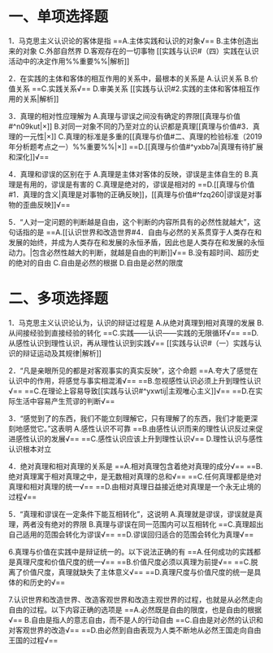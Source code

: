 # 一、单项选择题
1．马克思主义认识论的客体是指
==A.主体实践和认识的对象√==
B.主体创造出来的对象
C.外部自然界
D.客观存在的一切事物
[[实践与认识#（四）实践在认识活动中的决定作用%%重要%%|解析]]

2．在实践的主体和客体的相互作用的关系中，最根本的关系是
A.认识关系
B.价值关系 
==C.实践关系√==
D.审美关系 
[[实践与认识#2.实践的主体和客体相互作用的关系|解析]]

3．真理的相对性应理解为
A.真理与谬误之间没有确定的界限[[真理与价值#^n09kut|×]]
B.对同一对象不同的乃至对立的认识都是真理[[真理与价值#3．真理的一元性|×]]
C.真理的标准是多重的[[真理与价值#二、真理的检验标准（2019年分析题考点之一）%%重要%%|×]]
==D.[[真理与价值#^yxbb7a|真理有待扩展和深化]]√==

4．真理和谬误的区别在于
A.真理是主体对客体的反映，谬误是主体自生的
B.真理是有用的，谬误是有害的
C.真理是绝对的，谬误是相对的
==D.[[真理与价值#1．真理的含义|真理是对事物的正确反映]]，[[真理与价值#^fzq260|谬误是对事物的歪曲反映]]√==

5．“人对一定问题的判断越是自由，这个判断的内容所具有的必然性就越大”，这句话指的是
==A.[[认识世界和改造世界#4．自由与必然的关系贯穿于人类存在和发展的始终，并成为人类存在和发展的永恒矛盾，因此也是人类存在和发展的永恒动力。|包含必然性越大的判断，就越是自由的判断]]√==
B.没有超时间、超历史的绝对的自由
C.自由是必然的根据
D.自由是必然的限度
# 二、多项选择题
1．马克思主义认识论认为，认识的辩证过程是
A.从绝对真理到相对真理的发展
B.从间接经验到直接经验的转化
==C.实践——认识——实践的无限循环√==
==D.从感性认识到理性认识，再从理性认识到实践√==
[[实践与认识#（一）实践与认识的辩证运动及其规律|解析]]

2．“凡是亲眼所见的都是对客观事实的真实反映”，这个命题
==A.夸大了感觉在认识中的作用，将感觉与事实相混淆√==
==B.忽视感性认识必须上升到理性认识√==
==C.在理论上容易导致[[实践与认识#^yxwtij|主观唯心主义]]√==
==D.在实际生活中容易产生荒谬的判断√==

3．“感觉到了的东西，我们不能立刻理解它，只有理解了的东西，我们才能更深刻地感觉它。”这表明
A.感性认识不可靠
==B.由感性认识而来的理性认识反过来促进感性认识的发展√==
==C.感性认识应该上升到理性认识√==
D.理性认识与感性认识根本对立

4．绝对真理和相对真理的关系是
==A.相对真理包含着绝对真理的成分√==
==B.绝对真理寓于相对真理之中，是无数相对真理的总和√==
==C.任何真理都是绝对真理和相对真理的统一√==
==D.由相对真理日益接近绝对真理是一个永无止境的过程√==

5．“真理和谬误在一定条件下能互相转化”，这说明
A.真理就是谬误，谬误就是真理，两者没有绝对的界限
B.真理与谬误在同一范围内可以互相转化
==C.真理超出自己适用的范围会转化为谬误√==
==D.谬误回归适合的范围会转化为真理√==

6.真理与价值在实践中是辩证统一的。以下说法正确的有
==A.任何成功的实践都是真理尺度和价值尺度的统一√==
==B.价值尺度必须以真理为前提√==
==C.脱离了价值尺度，真理就缺失了主体意义√==
==D.真理尺度与价值尺度的统一是具体的和历史的√==

7.认识世界和改造世界、改造客观世界和改造主观世界的过程，也就是从必然走向自由的过程。以下内容正确的选项是
==A.必然既是自由的限度，也是自由的根据√==
B.自由是指人的意志自由，而不是人的行动自由
==C.自由是对必然的认识和对客观世界的改造√==
==D.由必然到自由表现为人类不断地从必然王国走向自由王国的过程√==